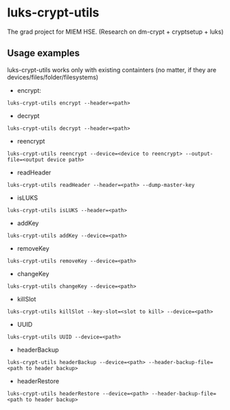 # luks-crypt-utils
The grad project for MIEM HSE. (Research on dm-crypt + cryptsetup + luks)


## Usage examples
luks-crypt-utils works only with existing containters (no matter, if they are devices/files/folder/filesystems)

- encrypt:
```
luks-crypt-utils encrypt --header=<path>
```
- decrypt
```
luks-crypt-utils decrypt --header=<path>
```
- reencrypt
```
luks-crypt-utils reencrypt --device=<device to reencrypt> --output-file=<output device path>
```
- readHeader
```
luks-crypt-utils readHeader --header=<path> --dump-master-key
```
- isLUKS
```
luks-crypt-utils isLUKS --header=<path>
```
- addKey
```
luks-crypt-utils addKey --device=<path>
```
- removeKey
```
luks-crypt-utils removeKey --device=<path>
```
- changeKey
```
luks-crypt-utils changeKey --device=<path>
```
- killSlot
```
luks-crypt-utils killSlot --key-slot=<slot to kill> --device=<path>
```
- UUID
```
luks-crypt-utils UUID --device=<path>
```
- headerBackup
```
luks-crypt-utils headerBackup --device=<path> --header-backup-file=<path to header backup>
```
- headerRestore
```
luks-crypt-utils headerRestore --device=<path> --header-backup-file=<path to header backup>
```

